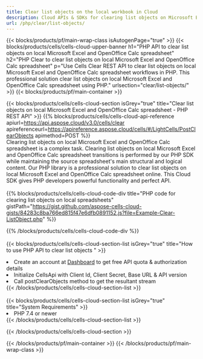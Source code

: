```yaml
---
title: Clear list objects on the local workbook in Cloud 
description: Cloud APIs & SDKs for clearing list objects on Microsoft Excel & OpenOffice Calc. Clear list objects on local spreadsheets by the Cells Cloud API. SDK support kinds of development languages. They include Android, C#, Go, Java, NodeJS, Perl, PHP, Python, Ruby, and swift. 
url: /php/clear/list-objects/
---
```



{{< blocks/products/pf/main-wrap-class isAutogenPage="true" >}}
{{< blocks/products/cells/cells-cloud-upper-banner h1="PHP API to clear list objects on local Microsoft Excel and OpenOffice Calc spreadsheet" h2="PHP Clear to clear list objects on local Microsoft Excel and OpenOffice Calc spreadsheet" p="Use Cells Clear REST API to clear list objects on local Microsoft Excel and OpenOffice Calc spreadsheet workflows in PHP. This professional solution clear list objects on local Microsoft Excel and OpenOffice Calc spreadsheet using PHP." urlsection="clear/list-objects/" >}}
{{< blocks/products/pf/main-container >}}

{{< blocks/products/cells/cells-cloud-section isGrey="true"  title="Clear list objects on local Microsoft Excel and OpenOffice Calc spreadsheet - PHP REST API" >}}
{{% blocks/products/cells/cells-cloud-api-reference  apiurl=https://api.aspose.cloud/v3.0/cells/clear  apireferenceurl=https://apireference.aspose.cloud/cells/#/LightCells/PostClearObjects  apimethod=POST %}}
<br/>
Clearing list objects on local Microsoft Excel and OpenOffice Calc spreadsheet is a complex task. Clearing list objects on local Microsoft Excel and OpenOffice Calc spreadsheet transitions is performed by our PHP SDK while maintaining the source spreadsheet's main structural and logical content. Our PHP library is a professional solution to clear list objects on local Microsoft Excel and OpenOffice Calc spreadsheet online. This Cloud SDK gives PHP developers powerful functionality and perfect API.
<br/>
<br/>
{{% blocks/products/cells/cells-cloud-code-div title="PHP code for clearing list objects on local spreadsheets" gistPath="https://gist.github.com/aspose-cells-cloud-gists/84283c8ba766ed815f47e6dfb0891152.js?file=Example-Clear-ListObject.php" %}}
  
{{% /blocks/products/cells/cells-cloud-code-div  %}}
<br/>
<br/>
{{< blocks/products/cells/cells-cloud-section-list isGrey="true"  title="How to use PHP API to clear list objects " >}}
<li>Create an account at <a href="https://dashboard.aspose.cloud/">Dashboard</a> to get free API quota & authorization details</li>
<li>Initialize CellsApi with Client Id, Client Secret, Base URL & API version</li>
<li>Call postClearObjects method to get the resultant stream</li>
{{< /blocks/products/cells/cells-cloud-section-list >}}
<br/>
<br/>
{{< blocks/products/cells/cells-cloud-section-list isGrey="true"  title="System Requirements" >}}
<li>PHP 7.4 or newer</li>
{{< /blocks/products/cells/cells-cloud-section-list >}}

{{< /blocks/products/cells/cells-cloud-section >}}

{{< /blocks/products/pf/main-container >}}
{{< /blocks/products/pf/main-wrap-class >}}
